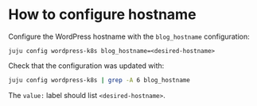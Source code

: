 # How to configure hostname

Configure the WordPress hostname with the `blog_hostname` configuration:

```
juju config wordpress-k8s blog_hostname=<desired-hostname>
```
Check that the configuration was updated with:

```bash
juju config wordpress-k8s | grep -A 6 blog_hostname
```

The `value:` label should list `<desired-hostname>`.